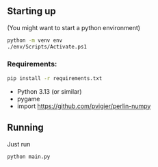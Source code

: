 ## Starting up
(You might want to start a python environment)

```bash
python -m venv env
./env/Scripts/Activate.ps1
```

### Requirements:
```bash
pip install -r requirements.txt
```
 - Python 3.13 (or similar)
 - pygame
 - import https://github.com/pvigier/perlin-numpy

## Running

Just run
```bash
python main.py
```